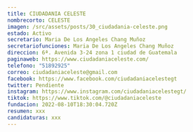 ```yaml
---
title: CIUDADANIA CELESTE
nombrecorto: CELESTE
imagen: /src/assets/posts/30_ciudadania-celeste.png
estado: Activo
secretario: Maria De Los Angeles Chang Muñoz
secretariofunciones: Maria De Los Angeles Chang Muñoz
direccion: 6ª. Avenida 3-24 zona 1 ciudad de Guatemala
paginaweb: https://www.ciudadaniaceleste.com/
telefono: "51892925"
correo: ciudadaniaceleste@gmail.com
facebook: https://www.facebook.com/ciudadaniacelestegt
twitter: Pendiente
instagram: https://www.instagram.com/ciudadaniacelestegt/
tiktok: https://www.tiktok.com/@ciudadaniaceleste
fundacion: 2022-08-10T18:30:04.720Z
resumen: xxx
candidaturas: xxx
---
```

